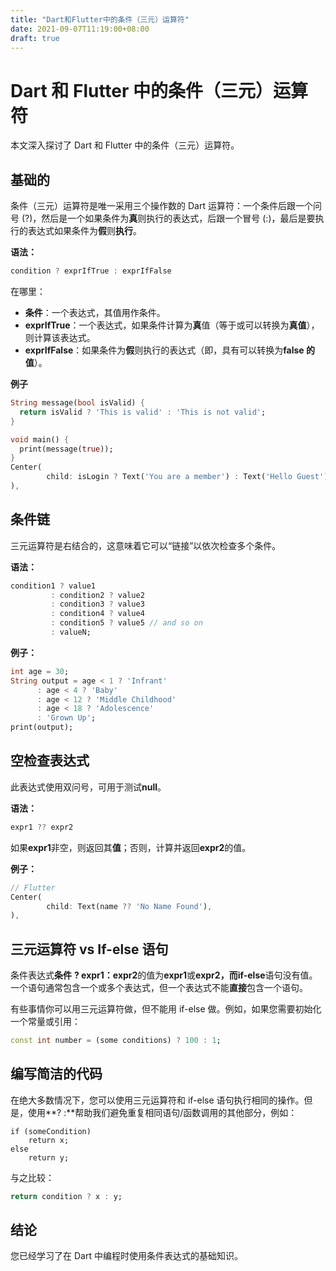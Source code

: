 ```yaml
---
title: "Dart和Flutter中的条件（三元）运算符"
date: 2021-09-07T11:19:00+08:00
draft: true
---
```


# Dart 和 Flutter 中的条件（三元）运算符

本文深入探讨了 Dart 和 Flutter 中的条件（三元）运算符。



## 基础的

条件（三元）运算符是唯一采用三个操作数的 Dart 运算符：一个条件后跟一个问号 (?)，然后是一个如果条件为**真**则执行的表达式，后跟一个冒号 (:)，最后是要执行的表达式如果条件为**假**则**执行**。

**语法：**

```dart
condition ? exprIfTrue : exprIfFalse
```

在哪里：

- **条件**：一个表达式，其值用作条件。
- **exprIfTrue**：一个表达式，如果条件计算为**真**值（等于或可以转换为**真值**），则计算该表达式。
- **exprIfFalse**：如果条件为**假**则执行的表达式（即，具有可以转换为**false 的值**）。

**例子**

```dart
String message(bool isValid) {
  return isValid ? 'This is valid' : 'This is not valid';
}

void main() {
  print(message(true));
}
Center(
        child: isLogin ? Text('You are a member') : Text('Hello Guest'),
),
```

## 条件链

三元运算符是右结合的，这意味着它可以“链接”以依次检查多个条件。

**语法：**

```dart
condition1 ? value1
         : condition2 ? value2
         : condition3 ? value3
         : condition4 ? value4
         : condition5 ? value5 // and so on
         : valueN;
```

**例子：**

```dart
int age = 30;
String output = age < 1 ? 'Infrant'
      : age < 4 ? 'Baby' 
      : age < 12 ? 'Middle Childhood'
      : age < 18 ? 'Adolescence'
      : 'Grown Up';
print(output);
```

## 空检查表达式



此表达式使用双问号，可用于测试**null**。

**语法：**

```dart
expr1 ?? expr2
```

如果**expr1**非空，则返回其**值**；否则，计算并返回**expr2**的值。

**例子：**

```dart
// Flutter
Center(
        child: Text(name ?? 'No Name Found'),
),
```

## 三元运算符 vs If-else 语句

条件表达式**条件** **? expr1：expr2**的值为**expr1**或**expr2，**而**if-else**语句没有值。一个语句通常包含一个或多个表达式，但一个表达式不能**直接**包含一个语句。



有些事情你可以用三元运算符做，但不能用 if-else 做。例如，如果您需要初始化一个常量或引用：

```dart
const int number = (some conditions) ? 100 : 1;
```

## 编写简洁的代码

在绝大多数情况下，您可以使用三元运算符和 if-else 语句执行相同的操作。但是，使用**? :**帮助我们避免重复相同语句/函数调用的其他部分，例如：

```
if (someCondition)
    return x;
else
    return y;
```

与之比较：

```dart
return condition ? x : y;
```

## 结论

您已经学习了在 Dart 中编程时使用条件表达式的基础知识。
